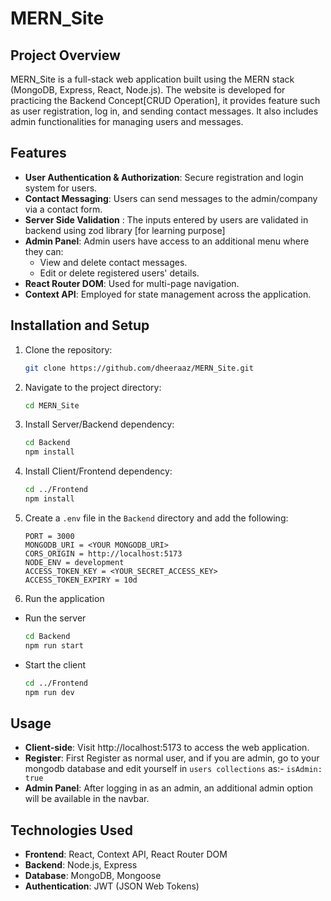 # MERN_Site

## Project Overview
MERN_Site is a full-stack web application built using the MERN stack (MongoDB, Express, React, Node.js). The website is developed for practicing the Backend Concept[CRUD Operation], it provides feature such as user registration, log in, and sending contact messages. It also includes admin functionalities for managing users and messages.

## Features
- **User Authentication & Authorization**: Secure registration and login system for users.
- **Contact Messaging**: Users can send messages to the admin/company via a contact form.
- **Server Side Validation** : The inputs entered by users are validated in backend using zod library [for learning purpose]
- **Admin Panel**: Admin users have access to an additional menu where they can:
  - View and delete contact messages.
  - Edit or delete registered users' details.
- **React Router DOM**: Used for multi-page navigation.
- **Context API**: Employed for state management across the application.

## Installation and Setup
1. Clone the repository:
   ```bash
   git clone https://github.com/dheeraaz/MERN_Site.git
2. Navigate to the project directory:
   ```bash
   cd MERN_Site
3. Install Server/Backend dependency:
   ```bash  
   cd Backend
   npm install
4. Install Client/Frontend dependency:
   ```bash
   cd ../Frontend
   npm install
5. Create a `.env` file in the `Backend` directory and add the following:
   ```plaintext
   PORT = 3000
   MONGODB_URI = <YOUR MONGODB_URI>
   CORS_ORIGIN = http://localhost:5173
   NODE_ENV = development
   ACCESS_TOKEN_KEY = <YOUR_SECRET_ACCESS_KEY>
   ACCESS_TOKEN_EXPIRY = 10d
6. Run the application
- Run the server
   ```bash
   cd Backend
   npm run start
- Start the client
  ```bash
  cd ../Frontend
  npm run dev

## Usage
- **Client-side**: Visit http://localhost:5173 to access the web application.
- **Register**: First Register as normal user, and if you are admin, go to your mongodb database and edit yourself in `users collections` as:- `isAdmin: true` 
- **Admin Panel**: After logging in as an admin, an additional admin option will be available in the navbar.

## Technologies Used
- **Frontend**: React, Context API, React Router DOM
- **Backend**: Node.js, Express
- **Database**: MongoDB, Mongoose
- **Authentication**: JWT (JSON Web Tokens)
